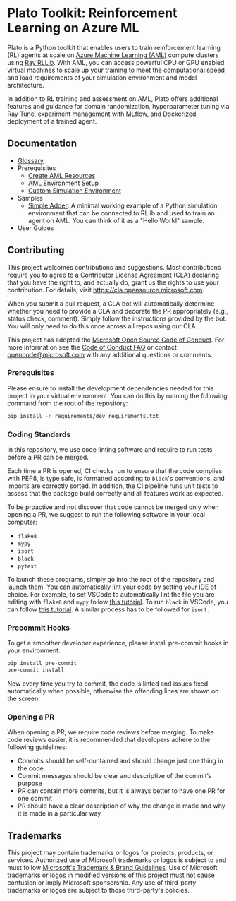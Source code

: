 # Plato Toolkit: Reinforcement Learning on Azure ML

Plato is a Python toolkit that enables users to train reinforcement learning (RL) agents at scale on [Azure Machine Learning (AML)](https://learn.microsoft.com/en-us/azure/machine-learning/) compute clusters using [Ray RLLib](https://docs.ray.io/en/latest/rllib/index.html#). With AML, you can access powerful CPU or GPU enabled virtual machines to scale up your training to meet the computational speed and load requirements of your simulation environment and model architecture.

In addition to RL training and assessment on AML, Plato offers additional features and guidance for domain randomization, hyperparameter tuning via Ray Tune, experiment management with MLflow, and Dockerized deployment of a trained agent.

## Documentation
* [Glossary](./plato-docs/docs/glossary.md)
* Prerequisites
    * [Create AML Resources](./docs/index.md#create-azure-resources)
    * [AML Environment Setup](./docs/index.md#aml-environment-setup)
    * [Custom Simulation Environment](./docs/index.md#custom-simulation-environment-with-gymnasium)
* Samples
    * [Simple Adder](https://github.com/Azure/plato/tree/main/examples/first_job_on_AML):  A minimal working example of a Python simulation environment that can be connected to RLlib and used to train an agent on AML. You can think of it as a "Hello World" sample.
* User Guides

## Contributing

This project welcomes contributions and suggestions.  Most contributions require you to agree to a
Contributor License Agreement (CLA) declaring that you have the right to, and actually do, grant us
the rights to use your contribution. For details, visit https://cla.opensource.microsoft.com.

When you submit a pull request, a CLA bot will automatically determine whether you need to provide
a CLA and decorate the PR appropriately (e.g., status check, comment). Simply follow the instructions
provided by the bot. You will only need to do this once across all repos using our CLA.

This project has adopted the [Microsoft Open Source Code of Conduct](https://opensource.microsoft.com/codeofconduct/).
For more information see the [Code of Conduct FAQ](https://opensource.microsoft.com/codeofconduct/faq/) or
contact [opencode@microsoft.com](mailto:opencode@microsoft.com) with any additional questions or comments.

### Prerequisites

Please ensure to install the development dependencies needed for this
project in your virtual environment.
You can do this by running the following command from the root of the
repository:

```bash
pip install -r requirements/dev_requirements.txt
```

### Coding Standards

In this repository, we use code linting software and require to run tests
before a PR can be merged.

Each time a PR is opened, CI checks run to ensure that the code complies with
PEP8, is type safe, is formatted according to ``black``'s conventions, and
imports are correctly sorted. In addition, the CI pipeline runs unit tests to
assess that the package build correctly and all features work as expected.

To be proactive and not discover that code cannot be merged only when opening
a PR, we suggest to run the following software in your local computer:

- ``flake8``
- ``mypy``
- ``isort``
- ``black``
- ``pytest``

To launch these programs, simply go into the root of the repository and
launch them.
You can automatically lint your code by setting your IDE of choice.
For example, to set VSCode to automatically lint the file you are editing
with ``flake8`` and ``mypy`` follow [this
tutorial](https://code.visualstudio.com/docs/python/linting).
To run ``black`` in VSCode, you can follow [this
tutorial](https://dev.to/adamlombard/how-to-use-the-black-python-code-formatter-in-vscode-3lo0).
A similar process has to be followed for ``isort``.

### Precommit Hooks

To get a smoother developer experience, please install pre-commit hooks in
your environment:
```bash
pip install pre-commit
pre-commit install
```
Now every time you try to commit, the code is linted and issues fixed
automatically when possible, otherwise the offending lines are shown on the
screen.

### Opening a PR

When opening a PR, we require code reviews before merging. To make code
reviews easier, it is recommended that developers adhere to the following
guidelines:

-	Commits should be self-contained and should change just one thing in the code
-	Commit messages should be clear and descriptive of the commit’s purpose
-	PR can contain more commits, but it is always better to have one PR for one commit
-	PR should have a clear description of why the change is made and why it is made in a particular way

## Trademarks

This project may contain trademarks or logos for projects, products, or services. Authorized use of Microsoft
trademarks or logos is subject to and must follow
[Microsoft's Trademark & Brand Guidelines](https://www.microsoft.com/en-us/legal/intellectualproperty/trademarks/usage/general).
Use of Microsoft trademarks or logos in modified versions of this project must not cause confusion or imply Microsoft sponsorship.
Any use of third-party trademarks or logos are subject to those third-party's policies.
